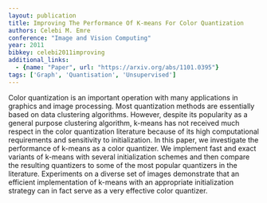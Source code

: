 ```yaml
---
layout: publication
title: Improving The Performance Of K-means For Color Quantization
authors: Celebi M. Emre
conference: "Image and Vision Computing"
year: 2011
bibkey: celebi2011improving
additional_links:
  - {name: "Paper", url: "https://arxiv.org/abs/1101.0395"}
tags: ['Graph', 'Quantisation', 'Unsupervised']
---
```

Color quantization is an important operation with many applications in graphics and image processing. Most quantization methods are essentially based on data clustering algorithms. However, despite its popularity as a general purpose clustering algorithm, k-means has not received much respect in the color quantization literature because of its high computational requirements and sensitivity to initialization. In this paper, we investigate the performance of k-means as a color quantizer. We implement fast and exact variants of k-means with several initialization schemes and then compare the resulting quantizers to some of the most popular quantizers in the literature. Experiments on a diverse set of images demonstrate that an efficient implementation of k-means with an appropriate initialization strategy can in fact serve as a very effective color quantizer.
